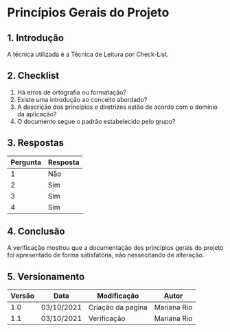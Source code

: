 # Princípios Gerais do Projeto

## 1. Introdução
<p style="text-align: justify">A técnica utilizada é a Técnica de Leitura por Check-List.</p>

## 2. Checklist 

1. Há erros de ortografia ou formatação?
2. Existe uma introdução ao conceito abordado?
3. A descrição dos princípios e diretrizes estão de acordo com o domínio da aplicação?
4. O documento segue o padrão estabelecido pelo grupo?


## 3. Respostas

Pergunta|Resposta      
--------|----------
1       |Não
2       |Sim
3       |Sim
4       |Sim

## 4. Conclusão
<p style="text-align: justify">A verificação mostrou que a documentação dos princípios gerais do projeto foi apresentado de forma satisfatória, não nessecitando de alteração.
</p>

## 5. Versionamento
Versão|Data      |Modificação        |Autor
------|----------|-------------------|---------------
1.0   |03/10/2021|Criação da pagina  |Mariana Rio 
1.1   |03/10/2021|Verificação        |Mariana Rio